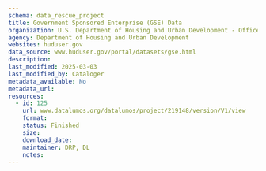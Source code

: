 ```yaml
---
schema: data_rescue_project 
title: Government Sponsored Enterprise (GSE) Data
organization: U.S. Department of Housing and Urban Development - Office of Policy Development and Research
agency: Department of Housing and Urban Development
websites: huduser.gov
data_source: www.huduser.gov/portal/datasets/gse.html
description: 
last_modified: 2025-03-03
last_modified_by: Cataloger
metadata_available: No
metadata_url: 
resources:
  - id: 125
    url: www.datalumos.org/datalumos/project/219148/version/V1/view
    format: 
    status: Finished
    size: 
    download_date: 
    maintainer: DRP, DL
    notes: 
---
```

